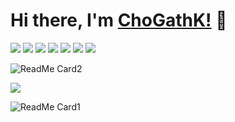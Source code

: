 # Hi there, I'm [ChoGathK!](https://github.com/ChoGathK/blogs) 👋

[![](https://img.shields.io/badge/TypeScript-Node.js-C0FF3E)](https://nodejs.org/en)
[![](https://img.shields.io/badge/TypeScript-Nest.js-FF6A6A)](https://nestjs.com/)
[![](https://img.shields.io/badge/TypeScript-Vue.js-54FF9F)](https://cn.vuejs.org/)
[![](https://img.shields.io/badge/JavaScript-Koa-FFF68F)](https://koajs.com/)
[![](https://img.shields.io/badge/JavaScript-Express-8B658B)](https://stores.express.com/)
[![](https://img.shields.io/badge/Golang-Golang-00BFFF)](https://golang.org/)
[![](https://img.shields.io/badge/Rust-Rust-FA8072)](https://www.rust-lang.org/)

![ReadMe Card2](https://github-readme-stats.vercel.app/api/top-langs/?username=ChoGathK&layout=compact)

[![](https://img.shields.io/badge/Chogath-blogs-0ab9e6)](https://github.com/ChoGathK/blogs)

![ReadMe Card1](https://github-readme-stats.vercel.app/api?username=ChoGathK&count_private=true&show_icons=true)

